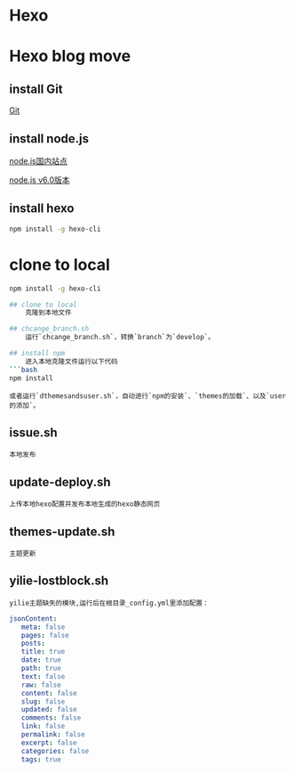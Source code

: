 # Hexo

# Hexo blog move
## install Git
[Git](https://git-scm.com/)
 
## install node.js

[node.js国内站点](http://nodejs.cn/download/)

[node.js v6.0版本](https://nodejs.org/en/)
  
## install hexo
  
``` bash
npm install -g hexo-cli
```
# clone to local
``` bash
npm install -g hexo-cli

## clone to local
	克隆到本地文件

## chcange_branch.sh
	运行`chcange_branch.sh`，转换`branch`为`develop`。

## install npm
	进入本地克隆文件运行以下代码
```bash
npm install
```
	或者运行`dthemesandsuser.sh`，自动进行`npm的安装`、`themes的加载`、以及`user的添加`。

## issue.sh
	本地发布

## update-deploy.sh
	上传本地hexo配置并发布本地生成的hexo静态网页

## themes-update.sh
	主题更新

## yilie-lostblock.sh
	yilie主题缺失的模块,运行后在根目录_config.yml里添加配置：
  
```yaml
jsonContent:
   meta: false
   pages: false
   posts:
   title: true
   date: true
   path: true
   text: false
   raw: false
   content: false
   slug: false
   updated: false
   comments: false
   link: false
   permalink: false
   excerpt: false
   categories: false
   tags: true
```